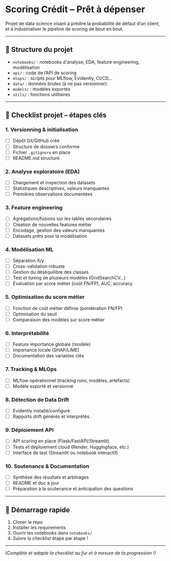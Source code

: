 # Scoring Crédit – Prêt à dépenser

Projet de data science visant à prédire la probabilité de défaut d’un client,  
et à industrialiser le pipeline de scoring de bout en bout.

---

## 📁 Structure du projet

- `notebooks/` : notebooks d'analyse, EDA, feature engineering, modélisation
- `api/` : code de l’API de scoring
- `mlops/` : scripts pour MLflow, Evidently, CI/CD…
- `data/` : données brutes (à ne pas versionner)
- `models/` : modèles exportés
- `utils/` : fonctions utilitaires

---

## 📝 **Checklist projet – étapes clés**

### 1. Versionning & initialisation

- [ ] Dépôt Git/GitHub créé
- [ ] Structure de dossiers conforme
- [ ] Fichier `.gitignore` en place
- [ ] README.md structuré

### 2. Analyse exploratoire (EDA)

- [ ] Chargement et inspection des datasets
- [ ] Statistiques descriptives, valeurs manquantes
- [ ] Premières observations documentées

### 3. Feature engineering

- [ ] Agrégations/fusions sur les tables secondaires
- [ ] Création de nouvelles features métier
- [ ] Encodage, gestion des valeurs manquantes
- [ ] Datasets prêts pour la modélisation

### 4. Modélisation ML

- [ ] Séparation X/y
- [ ] Cross-validation robuste
- [ ] Gestion du déséquilibre des classes
- [ ] Test et tuning de plusieurs modèles (GridSearchCV…)
- [ ] Évaluation par score métier (coût FN/FP), AUC, accuracy

### 5. Optimisation du score métier

- [ ] Fonction de coût métier définie (pondération FN/FP)
- [ ] Optimisation du seuil
- [ ] Comparaison des modèles sur score métier

### 6. Interprétabilité

- [ ] Feature importance globale (modèle)
- [ ] Importance locale (SHAP/LIME)
- [ ] Documentation des variables clés

### 7. Tracking & MLOps

- [ ] MLflow opérationnel (tracking runs, modèles, artefacts)
- [ ] Modèle exporté et versionné

### 8. Détection de Data Drift

- [ ] Evidently installé/configuré
- [ ] Rapports drift générés et interprétés

### 9. Déploiement API

- [ ] API scoring en place (Flask/FastAPI/Streamlit)
- [ ] Tests et déploiement cloud (Render, Huggingface, etc.)
- [ ] Interface de test (Streamlit ou notebook interactif)

### 10. Soutenance & Documentation

- [ ] Synthèse des résultats et arbitrages
- [ ] README et doc à jour
- [ ] Préparation à la soutenance et anticipation des questions

---

## 🚀 Démarrage rapide

1. Cloner le repo  
2. Installer les requirements  
3. Ouvrir les notebooks dans `notebooks/`  
4. Suivre la checklist étape par étape !

---

*(Complète et adapte la checklist au fur et à mesure de ta progression !)*


